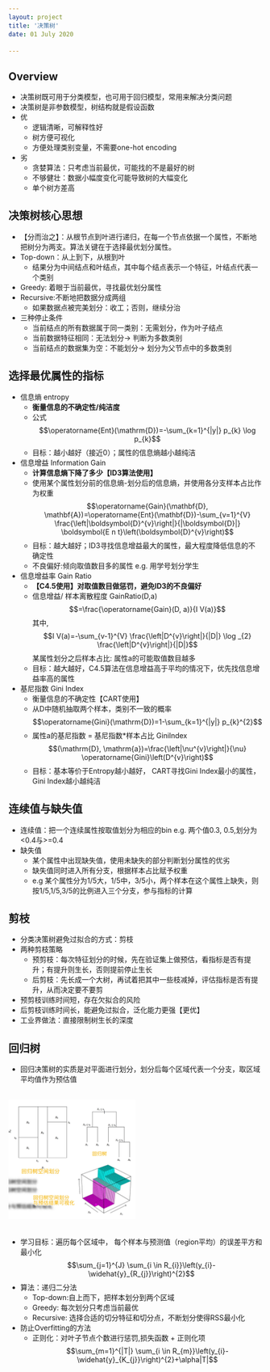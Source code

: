```yaml
---
layout: project
title: '决策树'
date: 01 July 2020

---
```

## Overview
- 决策树既可用于分类模型，也可用于回归模型，常用来解决分类问题
- 决策树是非参数模型，树结构就是假设函数
- 优
  - 逻辑清晰，可解释性好
  - 树方便可视化
  - 方便处理类别变量，不需要one-hot encoding
- 劣
  - 贪婪算法：只考虑当前最优，可能找的不是最好的树
  - 不够健壮：数据小幅度变化可能导致树的大幅变化
  - 单个树方差高

## 决策树核心思想
- 【分而治之】：从根节点到叶进行递归，在每一个节点依据一个属性，不断地把树分为两支。算法关键在于选择最优划分属性。
- Top-down：从上到下，从根到叶
  - 结果分为中间结点和叶结点，其中每个结点表示一个特征，叶结点代表一个类别
- Greedy: 着眼于当前最优，寻找最优划分属性
- Recursive:不断地把数据分成两组
  - 如果数据点被完美划分：收工；否则，继续分治
- 三种停止条件
  - 当前结点的所有数据属于同一类别：无需划分，作为叶子结点
  - 当前数据特征相同：无法划分-> 判断为多数类别
  - 当前结点的数据集为空：不能划分-> 划分为父节点中的多数类别

## 选择最优属性的指标
- 信息熵 entropy
  - **衡量信息的不确定性/纯洁度**
  - 公式 $$\operatorname{Ent}(\mathrm{D})=-\sum_{k=1}^{|y|} p_{k} \log p_{k}$$
  - 目标：越小越好（接近0）；属性的信息熵越小越纯洁
- 信息增益 Information Gain
  - **计算信息熵下降了多少【ID3算法使用】**
  - 使用某个属性划分前的信息熵-划分后的信息熵，并使用各分支样本占比作为权重 
  $$\operatorname{Gain}(\mathbf{D}, \mathbf{A})=\operatorname{Ent}(\mathbf{D})-\sum_{v=1}^{V} \frac{\left|\boldsymbol{D}^{v}\right|}{|\boldsymbol{D}|} \boldsymbol{E n t}\left(\boldsymbol{D}^{v}\right)$$
  - 目标：越大越好；ID3寻找信息增益最大的属性，最大程度降低信息的不确定性
  - 不良偏好:倾向取值数目多的属性 e.g. 用学号划分学生
- 信息增益率 Gain Ratio
  - **【C4.5使用】对取值数目做惩罚，避免ID3的不良偏好**
  - 信息增益/ 样本离散程度 
  GainRatio(D,a) $$=\frac{\operatorname{Gain}(D, a)}{I V(a)}$$
  其中, $$I V(a)=-\sum_{v-1}^{V} \frac{\left|D^{v}\right|}{|D|} \log _{2} \frac{\left|D^{v}\right|}{|D|}$$
  某属性划分之后样本占比: 属性a的可能取值数目越多
  - 目标：越大越好，C4.5算法在信息增益高于平均的情况下，优先找信息增益率高的属性
- 基尼指数 Gini Index
  - 衡量信息的不确定性【CART使用】
  - 从D中随机抽取两个样本，类别不一致的概率 $$\operatorname{Gini}(\mathrm{D})=1-\sum_{k=1}^{|y|} p_{k}^{2}$$
  - 属性a的基尼指数  = 基尼指数*样本占比 Ginilndex $$(\mathrm{D}, \mathrm{a})=\frac{\left|\nu^{v}\right|}{\nu} \operatorname{Gini}\left(D^{v}\right)$$
  - 目标：基本等价于Entropy越小越好， CART寻找Gini Index最小的属性，Gini Index越小越纯洁

## 连续值与缺失值
- 连续值：把一个连续属性按取值划分为相应的bin  e.g. 两个值0.3, 0.5,划分为<0.4与>=0.4
- 缺失值
  - 某个属性中出现缺失值，使用未缺失的部分判断划分属性的优劣
  - 缺失值同时进入所有分支，根据样本占比赋予权重
  - e.g 某个属性分为1/5大，1/5中，3/5小，两个样本在这个属性上缺失，则按1/5,1/5,3/5的比例进入三个分支，参与指标的计算

## 剪枝
- 分类决策树避免过拟合的方式：剪枝
- 两种剪枝策略
  - 预剪枝：每次特征划分的时候，先在验证集上做预估，看指标是否有提升；有提升则生长，否则提前停止生长
  - 后剪枝：先长成一个大树，再试着把其中一些枝减掉，评估指标是否有提升，从而决定要不要剪
- 预剪枝训练时间短，存在欠拟合的风险
- 后剪枝训练时间长，能避免过拟合，泛化能力更强【更优】
- 工业界做法：直接限制树生长的深度

## 回归树
- 回归决策树的实质是对平面进行划分，划分后每个区域代表一个分支，取区域平均值作为预估值
<br>
<img src="/assets/img/knowledge/Decision_tree/tree1.jpg" width="50%" />
<br><br>

- 学习目标：遍历每个区域中， 每个样本与预测值（region平均）的误差平方和最小化
$$\sum_{j=1}^{J} \sum_{i \in R_{i}}\left(y_{i}-\widehat{y}_{R_{j}}\right)^{2}$$
- 算法：递归二分法
  - Top-down:自上而下，把样本划分到两个区域
  - Greedy: 每次划分只考虑当前最优
  - Recursive: 选择合适的切分特征和切分点，不断划分使得RSS最小化
- 防止Overfitting的方法
  - 正则化：对叶子节点个数进行惩罚,损失函数 + 正则化项
  $$\sum_{m=1}^{|T|} \sum_{i \in R_{m}}\left(y_{i}-\widehat{y}_{K_{j}}\right)^{2}+\alpha|T|$$
